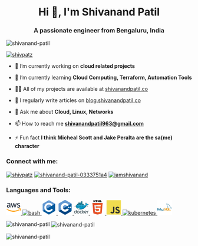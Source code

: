 <h1 align="center">Hi 👋, I'm Shivanand Patil</h1>
<h3 align="center">A passionate engineer from Bengaluru, India</h3>

<p align="left"> <img src="https://komarev.com/ghpvc/?username=shivanand-patil&label=Profile%20views&color=0e75b6&style=flat" alt="shivanand-patil" /> </p>

<p align="left"> <a href="https://twitter.com/shivpatz" target="blank"><img src="https://img.shields.io/twitter/follow/shivpatz?logo=twitter&style=for-the-badge" alt="shivpatz" /></a> </p>

- 🔭 I’m currently working on **cloud related projects**

- 🌱 I’m currently learning **Cloud Computing, Terraform, Automation Tools**

- 👨‍💻 All of my projects are available at [shivanandpatil.co](shivanandpatil.co)

- 📝 I regularly write articles on [blog.shivanandpatil.co](blog.shivanandpatil.co)

- 💬 Ask me about **Cloud, Linux, Networks**

- 📫 How to reach me **shivanandpatil963@gmail.com**

- ⚡ Fun fact **I think Micheal Scott and Jake Peralta are the sa(me) character**

<h3 align="left">Connect with me:</h3>
<p align="left">
<a href="https://twitter.com/shivpatz" target="blank"><img align="center" src="https://raw.githubusercontent.com/rahuldkjain/github-profile-readme-generator/master/src/images/icons/Social/twitter.svg" alt="shivpatz" height="30" width="40" /></a>
<a href="https://linkedin.com/in/shivanand-patil-0333751a4" target="blank"><img align="center" src="https://raw.githubusercontent.com/rahuldkjain/github-profile-readme-generator/master/src/images/icons/Social/linked-in-alt.svg" alt="shivanand-patil-0333751a4" height="30" width="40" /></a>
<a href="https://hashnode.com/iamshivanand" target="blank"><img align="center" src="https://raw.githubusercontent.com/rahuldkjain/github-profile-readme-generator/master/src/images/icons/Social/hashnode.svg" alt="iamshivanand" height="30" width="40" /></a>
</p>

<h3 align="left">Languages and Tools:</h3>
<p align="left"> <a href="https://aws.amazon.com" target="_blank" rel="noreferrer"> <img src="https://raw.githubusercontent.com/devicons/devicon/master/icons/amazonwebservices/amazonwebservices-original-wordmark.svg" alt="aws" width="40" height="40"/> </a> <a href="https://www.gnu.org/software/bash/" target="_blank" rel="noreferrer"> <img src="https://www.vectorlogo.zone/logos/gnu_bash/gnu_bash-icon.svg" alt="bash" width="40" height="40"/> </a> <a href="https://www.cprogramming.com/" target="_blank" rel="noreferrer"> <img src="https://raw.githubusercontent.com/devicons/devicon/master/icons/c/c-original.svg" alt="c" width="40" height="40"/> </a> <a href="https://www.w3schools.com/cpp/" target="_blank" rel="noreferrer"> <img src="https://raw.githubusercontent.com/devicons/devicon/master/icons/cplusplus/cplusplus-original.svg" alt="cplusplus" width="40" height="40"/> </a> <a href="https://www.docker.com/" target="_blank" rel="noreferrer"> <img src="https://raw.githubusercontent.com/devicons/devicon/master/icons/docker/docker-original-wordmark.svg" alt="docker" width="40" height="40"/> </a> <a href="https://www.w3.org/html/" target="_blank" rel="noreferrer"> <img src="https://raw.githubusercontent.com/devicons/devicon/master/icons/html5/html5-original-wordmark.svg" alt="html5" width="40" height="40"/> </a> <a href="https://developer.mozilla.org/en-US/docs/Web/JavaScript" target="_blank" rel="noreferrer"> <img src="https://raw.githubusercontent.com/devicons/devicon/master/icons/javascript/javascript-original.svg" alt="javascript" width="40" height="40"/> </a> <a href="https://kubernetes.io" target="_blank" rel="noreferrer"> <img src="https://www.vectorlogo.zone/logos/kubernetes/kubernetes-icon.svg" alt="kubernetes" width="40" height="40"/> </a> <a href="https://www.mysql.com/" target="_blank" rel="noreferrer"> <img src="https://raw.githubusercontent.com/devicons/devicon/master/icons/mysql/mysql-original-wordmark.svg" alt="mysql" width="40" height="40"/> </a> </p>

<p><img align="left" src="https://github-readme-stats.vercel.app/api/top-langs?username=shivanand-patil&show_icons=true&locale=en&layout=compact" alt="shivanand-patil" /></p>

<p>&nbsp;<img align="center" src="https://github-readme-stats.vercel.app/api?username=shivanand-patil&show_icons=true&locale=en" alt="shivanand-patil" /></p>

<p><img align="center" src="https://github-readme-streak-stats.herokuapp.com/?user=shivanand-patil&" alt="shivanand-patil" /></p>

